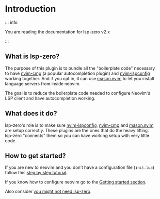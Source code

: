 # Introduction

::: info 

You are reading the documentation for lsp-zero v2.x

:::

## What is lsp-zero?

The purpose of this plugin is to bundle all the "boilerplate code" necessary to have [nvim-cmp](https://github.com/hrsh7th/nvim-cmp) (a popular autocompletion plugin) and [nvim-lspconfig](https://github.com/neovim/nvim-lspconfig) working together. And if you opt in, it can use [mason.nvim](https://github.com/williamboman/mason.nvim) to let you install language servers from inside neovim.

The goal is to reduce the boilerplate code needed to configure Neovim's LSP client and have autocompletion working.

## What does it do?

lsp-zero's role is to make sure [nvim-lspconfig](https://github.com/hrsh7th/nvim-cmp), [nvim-cmp](https://github.com/hrsh7th/nvim-cmp) and [mason.nvim](https://github.com/williamboman/mason.nvim) are setup correctly. These plugins are the ones that do the heavy lifting. lsp-zero "connects" them so you can have working setup with very little code.

## How to get started?

If you are new to neovim and you don't have a configuration file (`init.lua`) follow this [step by step tutorial](/tutorial).

If you know how to configure neovim go to the [Getting started section](/getting-started).

Also consider <a href="/v3.x/blog/you-might-not-need-lsp-zero.html" target="_self">you might not need lsp-zero</a>.

